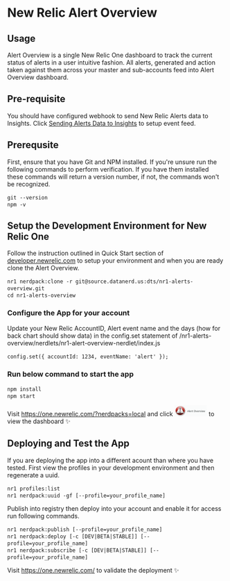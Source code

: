 # New Relic Alert Overview

## Usage
Alert Overview is a single New Relic One dashboard to track the current status of alerts in a user intuitive fashion. All alerts, generated and action taken against them across your master and sub-accounts feed into Alert Overview dashboard.

## Pre-requisite
You should have configured webhook to send New Relic Alerts data to Insights. Click [Sending Alerts Data to Insights](https://blog.newrelic.com/product-news/sending-alerts-data-to-insights/) to setup event feed.

## Prerequsite
First, ensure that you have Git and NPM installed. If you're unsure run the following commands to perform verification. If you have them installed these commands will return a version number, if not, the commands won't be recognized.

```
git --version
npm -v
```

## Setup the Development Environment for New Relic One
Follow the instruction outlined in Quick Start section of [developer.newrelic.com](https://developer.newrelic.com/) to setup your environment and when you are ready clone the Alert Overview.

```
nr1 nerdpack:clone -r git@source.datanerd.us:dts/nr1-alerts-overview.git
cd nr1-alerts-overview
```

### Configure the App for your account
Update your New Relic AccountID, Alert event name and the days (how for back chart should show data) in the config.set statement of /nr1-alerts-overview/nerdlets/nr1-alert-overview-nerdlet/index.js  
```
config.set({ accountId: 1234, eventName: 'alert' });
```

### Run below command to start the app 
```
npm install
npm start
```

Visit https://one.newrelic.com/?nerdpacks=local and click <img src="./images/Alert.png" width="75" height="25"> to view the dashboard :sparkles:

## Deploying and Test the App
If you are deploying the app into a different acount than where you have tested. First view the profiles in your development environment and then regenerate a uuid.

```
nr1 profiles:list
nr1 nerdpack:uuid -gf [--profile=your_profile_name]
```

Publish into registry then deploy into your account and enable it for access run following commands.

```
nr1 nerdpack:publish [--profile=your_profile_name]
nr1 nerdpack:deploy [-c [DEV|BETA|STABLE]] [--profile=your_profile_name]
nr1 nerdpack:subscribe [-c [DEV|BETA|STABLE]] [--profile=your_profile_name]
```

Visit https://one.newrelic.com/ to validate the deployment :sparkles: